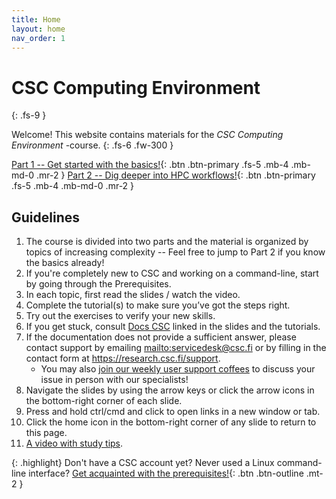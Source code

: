 ```yaml
---
title: Home
layout: home
nav_order: 1
---
```


# CSC Computing Environment
{: .fs-9 }

Welcome! This website contains materials for the *CSC Computing Environment*
-course.
{: .fs-6 .fw-300 }

[Part 1 -- Get started with the basics!](part-1){: .btn .btn-primary .fs-5 .mb-4 .mb-md-0 .mr-2 }
[Part 2 -- Dig deeper into HPC workflows!](part-2){: .btn .btn-primary .fs-5 .mb-4 .mb-md-0 .mr-2 }

## Guidelines

1.  The course is divided into two parts and the material is organized by topics of increasing complexity -- Feel free to jump to Part 2 if you know the basics already!
2.  If you're completely new to CSC and working on a command-line, start by going through the Prerequisites.
3.  In each topic, first read the slides / watch the video.
4.  Complete the tutorial(s) to make sure you’ve got the steps right.
5.  Try out the exercises to verify your new skills.
6.  If you get stuck, consult [Docs CSC](https://docs.csc.fi) linked in the slides and the tutorials.
7.  If the documentation does not provide a sufficient answer, please contact support by emailing <mailto:servicedesk@csc.fi> or by filling in the contact form at <https://research.csc.fi/support>.
    * You may also [join our weekly user support coffees](https://ssl.eventilla.com/usersupportcoffee/EN) to discuss your issue in person with our specialists!
8.  Navigate the slides by using the arrow keys or click the arrow icons in the bottom-right corner of each slide.
9.  Press and hold ctrl/cmd and click to open links in a new window or tab.
10. Click the home icon in the bottom-right corner of any slide to return to this page.
11. [A video with study tips](https://video.csc.fi/media/t/0_d7trmsru).

{: .highlight}
Don't have a CSC account yet? Never used a Linux command-line interface?
[Get acquainted with the prerequisites!](prereq){: .btn .btn-outline .mt-2 }
